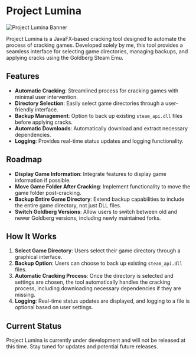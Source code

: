 # Project Lumina

![Project Lumina Banner]("https://raw.githubusercontent.com/frxctura/Project-Lumina/main/repo/ProjectLumina.png")

Project Lumina is a JavaFX-based cracking tool designed to automate the process of cracking games. Developed solely by me, this tool provides a seamless interface for selecting game directories, managing backups, and applying cracks using the Goldberg Steam Emu.

## Features
- **Automatic Cracking**: Streamlined process for cracking games with minimal user intervention.
- **Directory Selection**: Easily select game directories through a user-friendly interface.
- **Backup Management**: Option to back up existing `steam_api.dll` files before applying cracks.
- **Automatic Downloads**: Automatically download and extract necessary dependencies.
- **Logging**: Provides real-time status updates and logging functionality.

## Roadmap
- **Display Game Information**: Integrate features to display game information if possible.
- **Move Game Folder After Cracking**: Implement functionality to move the game folder post-cracking.
- **Backup Entire Game Directory**: Extend backup capabilities to include the entire game directory, not just DLL files.
- **Switch Goldberg Versions**: Allow users to switch between old and newer Goldberg versions, including newly maintained forks.

## How It Works
1. **Select Game Directory**: Users select their game directory through a graphical interface.
2. **Backup Option**: Users can choose to back up existing `steam_api.dll` files.
3. **Automatic Cracking Process**: Once the directory is selected and settings are chosen, the tool automatically handles the cracking process, including downloading necessary dependencies if they are missing.
4. **Logging**: Real-time status updates are displayed, and logging to a file is optional based on user settings.

## Current Status
Project Lumina is currently under development and will not be released at this time. Stay tuned for updates and potential future releases.
